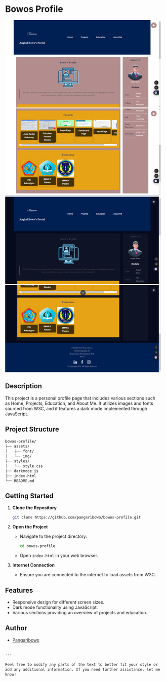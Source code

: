 # Bowos Profile

![DayHead](assets/img/day-header.png)
![DayProject](assets/img/day-projects.png)
![NightHead](assets/img/night-header.png)
![NightFoot](assets/img/night-footer.png)

## Description
This project is a personal profile page that includes various sections such as Home, Projects, Education, and About Me. It utilizes images and fonts sourced from W3C, and it features a dark mode implemented through JavaScript.

## Project Structure
```
bowos-profile/
├── assets/
│   ├── font/
│   └── img/
├── styles/
│   └── style.css
├── darkmode.js
├── index.html
└── README.md
```

## Getting Started

1. **Clone the Repository**
   ```bash
   git clone https://github.com/pangaribowo/bowos-profile.git
   ```
   
2. **Open the Project**
   - Navigate to the project directory:
     ```bash
     cd bowos-profile
     ```
   - Open `index.html` in your web browser.

3. **Internet Connection**
   - Ensure you are connected to the internet to load assets from W3C.

## Features
- Responsive design for different screen sizes.
- Dark mode functionality using JavaScript.
- Various sections providing an overview of projects and education.

## Author
- [Pangaribowo](https://github.com/pangaribowo)
```

---

Feel free to modify any parts of the text to better fit your style or add any additional information. If you need further assistance, let me know!